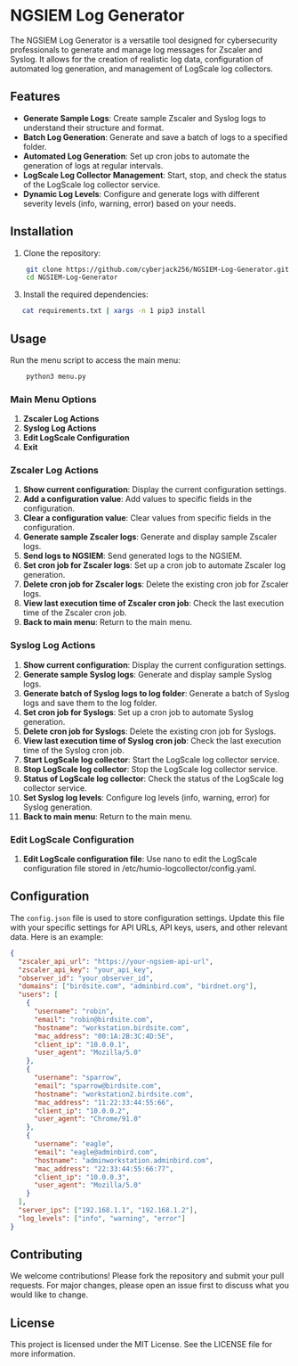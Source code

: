 # NGSIEM Log Generator

The NGSIEM Log Generator is a versatile tool designed for cybersecurity professionals to generate and manage log messages for Zscaler and Syslog. It allows for the creation of realistic log data, configuration of automated log generation, and management of LogScale log collectors.

## Features

- **Generate Sample Logs**: Create sample Zscaler and Syslog logs to understand their structure and format.
- **Batch Log Generation**: Generate and save a batch of logs to a specified folder.
- **Automated Log Generation**: Set up cron jobs to automate the generation of logs at regular intervals.
- **LogScale Log Collector Management**: Start, stop, and check the status of the LogScale log collector service.
- **Dynamic Log Levels**: Configure and generate logs with different severity levels (info, warning, error) based on your needs.

## Installation

1. Clone the repository:
```bash
    git clone https://github.com/cyberjack256/NGSIEM-Log-Generator.git
    cd NGSIEM-Log-Generator
```
3. Install the required dependencies:
 ```bash
    cat requirements.txt | xargs -n 1 pip3 install
```
## Usage

Run the menu script to access the main menu:
```bash
    python3 menu.py
```
### Main Menu Options

1. **Zscaler Log Actions**
2. **Syslog Log Actions**
3. **Edit LogScale Configuration**
4. **Exit**

### Zscaler Log Actions

1. **Show current configuration**: Display the current configuration settings.
2. **Add a configuration value**: Add values to specific fields in the configuration.
3. **Clear a configuration value**: Clear values from specific fields in the configuration.
4. **Generate sample Zscaler logs**: Generate and display sample Zscaler logs.
5. **Send logs to NGSIEM**: Send generated logs to the NGSIEM.
6. **Set cron job for Zscaler logs**: Set up a cron job to automate Zscaler log generation.
7. **Delete cron job for Zscaler logs**: Delete the existing cron job for Zscaler logs.
8. **View last execution time of Zscaler cron job**: Check the last execution time of the Zscaler cron job.
9. **Back to main menu**: Return to the main menu.

### Syslog Log Actions

1. **Show current configuration**: Display the current configuration settings.
2. **Generate sample Syslog logs**: Generate and display sample Syslog logs.
3. **Generate batch of Syslog logs to log folder**: Generate a batch of Syslog logs and save them to the log folder.
4. **Set cron job for Syslogs**: Set up a cron job to automate Syslog generation.
5. **Delete cron job for Syslogs**: Delete the existing cron job for Syslogs.
6. **View last execution time of Syslog cron job**: Check the last execution time of the Syslog cron job.
7. **Start LogScale log collector**: Start the LogScale log collector service.
8. **Stop LogScale log collector**: Stop the LogScale log collector service.
9. **Status of LogScale log collector**: Check the status of the LogScale log collector service.
10. **Set Syslog log levels**: Configure log levels (info, warning, error) for Syslog generation.
11. **Back to main menu**: Return to the main menu.

### Edit LogScale Configuration

1. **Edit LogScale configuration file**: Use nano to edit the LogScale configuration file stored in /etc/humio-logcollector/config.yaml.

## Configuration

The `config.json` file is used to store configuration settings. Update this file with your specific settings for API URLs, API keys, users, and other relevant data. Here is an example:
```json
{
  "zscaler_api_url": "https://your-ngsiem-api-url",
  "zscaler_api_key": "your_api_key",
  "observer_id": "your_observer_id",
  "domains": ["birdsite.com", "adminbird.com", "birdnet.org"],
  "users": [
    {
      "username": "robin",
      "email": "robin@birdsite.com",
      "hostname": "workstation.birdsite.com",
      "mac_address": "00:1A:2B:3C:4D:5E",
      "client_ip": "10.0.0.1",
      "user_agent": "Mozilla/5.0"
    },
    {
      "username": "sparrow",
      "email": "sparrow@birdsite.com",
      "hostname": "workstation2.birdsite.com",
      "mac_address": "11:22:33:44:55:66",
      "client_ip": "10.0.0.2",
      "user_agent": "Chrome/91.0"
    },
    {
      "username": "eagle",
      "email": "eagle@adminbird.com",
      "hostname": "adminworkstation.adminbird.com",
      "mac_address": "22:33:44:55:66:77",
      "client_ip": "10.0.0.3",
      "user_agent": "Mozilla/5.0"
    }
  ],
  "server_ips": ["192.168.1.1", "192.168.1.2"],
  "log_levels": ["info", "warning", "error"]
}
```
## Contributing

We welcome contributions! Please fork the repository and submit your pull requests. For major changes, please open an issue first to discuss what you would like to change.

## License

This project is licensed under the MIT License. See the LICENSE file for more information.
